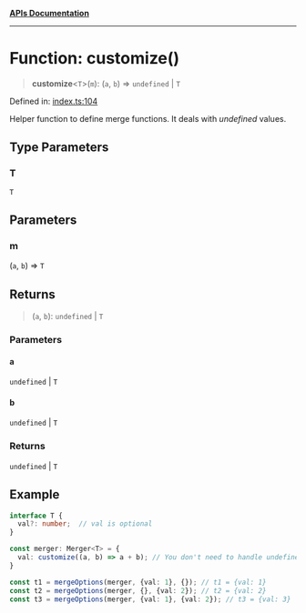 [**APIs Documentation**](../README.md)

***

# Function: customize()

> **customize**\<`T`\>(`m`): (`a`, `b`) => `undefined` \| `T`

Defined in: [index.ts:104](https://github.com/daidodo/merge-options/blob/66948b7775e5a512b4c74579757f94a75241911f/src/index.ts#L104)

Helper function to define merge functions. It deals with _undefined_ values.

## Type Parameters

### T

`T`

## Parameters

### m

(`a`, `b`) => `T`

## Returns

> (`a`, `b`): `undefined` \| `T`

### Parameters

#### a

`undefined` | `T`

#### b

`undefined` | `T`

### Returns

`undefined` \| `T`

## Example

```ts
interface T {
  val?: number;  // val is optional
}

const merger: Merger<T> = {
  val: customize((a, b) => a + b); // You don't need to handle undefined a or b
}

const t1 = mergeOptions(merger, {val: 1}, {}); // t1 = {val: 1}
const t2 = mergeOptions(merger, {}, {val: 2}); // t2 = {val: 2}
const t3 = mergeOptions(merger, {val: 1}, {val: 2}); // t3 = {val: 3}
```
